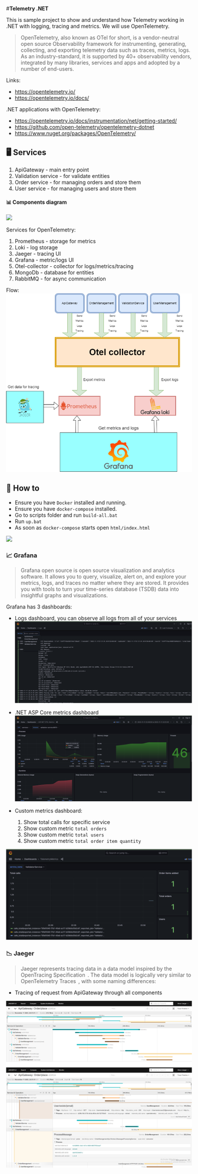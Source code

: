 #**Telemetry .NET**

This is sample project to show and understand how Telemetry working in .NET with logging, tracing and metrics. We will use OpenTelemetry. 

>OpenTelemetry, also known as OTel for short, is a vendor-neutral open source Observability framework for instrumenting, generating, collecting, and exporting telemetry data such as traces, metrics, logs. As an industry-standard, it is supported by 40+ observability vendors, integrated by many libraries, services and apps and adopted by a number of end-users.

Links:
* https://opentelemetry.io/
* https://opentelemetry.io/docs/

.NET applications with OpenTelemetry:
* https://opentelemetry.io/docs/instrumentation/net/getting-started/
* https://github.com/open-telemetry/opentelemetry-dotnet
* https://www.nuget.org/packages/OpenTelemetry/

## :desktop_computer: Services
1) ApiGateway - main entry point
2) Validation service - for validate entities
3) Order service - for managing orders and store them
4) User service - for managing users and store them

#### 📊 Components diagram

![](/imgs/service-diagram.drawio.png)

Services for OpenTelemetry:
1) Prometheus - storage for metrics
2) Loki - log storage 
3) Jaeger - tracing UI
4) Grafana - metric/logs UI
5) Otel-collector - collector for logs/metrics/tracing
6) MongoDb - database for entities
7) RabbitMQ - for async communication

Flow:
![](imgs/flow.drawio.png)

## 🚀 How to
* Ensure you have `Docker` installed and running.
* Ensure you have `docker-compose` installed.
* Go to scripts folder and run ``build-all.bat``
* Run ``up.bat``
* As soon as `docker-compose` starts open ``html/index.html``

![](/imgs/index.png)


### :chart_with_upwards_trend: Grafana

>Grafana open source is open source visualization and analytics software. It allows you to query, visualize, alert on, and explore your metrics, logs, and traces no matter where they are stored. It provides you with tools to turn your time-series database (TSDB) data into insightful graphs and visualizations.

Grafana has 3 dashboards:

* Logs dashboard, you can observe all logs from all of your services
![](imgs/g-logs-d.png)

* .NET ASP Core metrics dashboard
![](imgs/g-.net-d.png)

* Custom metrics dashboard:
  1) Show total calls for specific service
  2) Show custom metric ``total orders``
  3) Show custom metric ``total users``
  4) Show custom metric ``total order item quantity``

![](imgs/g-cm-d.png)

### :chart_with_downwards_trend: Jaeger

>Jaeger represents tracing data in a data model inspired by the OpenTracing Specification  . The data model is logically very similar to OpenTelemetry Traces  , with some naming differences:

* Tracing of request from ApiGateway through all components

![](imgs/j-trace.png)
![](imgs/j-trace2.png)

